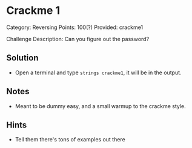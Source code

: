 # Crackme 1
Category: Reversing
Points: 100(?)
Provided: crackme1

Challenge Description:
Can you figure out the password?

## Solution

 * Open a terminal and type `strings crackme1`, it will be in the output.

## Notes

 * Meant to be dummy easy, and a small warmup to the crackme style.

## Hints

 * Tell them there's tons of examples out there
